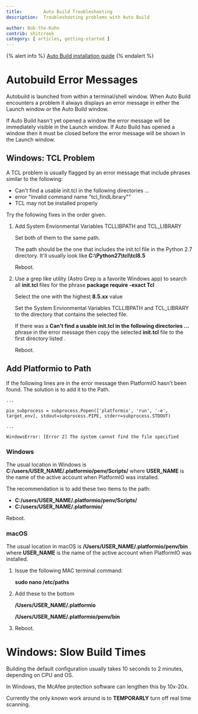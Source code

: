 ```yaml
---
title:        Auto Build Troubleshooting
description:  Troubleshooting problems with Auto Build

author: Bob-the-Kuhn
contrib: shitcreek
category: [ articles, getting-started ]
---
```


{% alert info %}
[Auto Build installation guide](auto_build_marlin.html)
{% endalert %}

# Autobuild Error Messages

Autobuild is launched from within a terminal/shell window. When Auto Build encounters a problem it always displays an error message in either the Launch window or the Auto Build window.

If Auto Build hasn't yet opened a window the error message will be immediately visible in the Launch window. If Auto Build has opened a window then it must be closed before the error message will be shown in the Launch window.

## Windows: TCL Problem

A TCL problem is usually flagged by an error message that include phrases similar to the following:
 - Can't find a usable init.tcl in the following directories ...
 - error "invalid command name "tcl_findLibrary""
 - TCL may not be installed properly

Try the following fixes in the order given.

1. Add System Envionmental Variables TCLLIBPATH and TCL_LIBRARY

   Set both of them to the same path.

   The path should be the one that includes the init.tcl file in the Python 2.7 directory.  It'll usually look like
   **C:\Python27\tcl\tcl8.5**

   Reboot.

2. Use a grep like utility (Astro Grep is a favorite Windows app) to search all **init.tcl** files for the phrase **package require -exact Tcl**

   Select the one with the highest **8.5.xx** value

   Set the System Envionmental Variables TCLLIBPATH and TCL_LIBRARY to the directory that contains the selected file.

   If there was a **Can't find a usable init.tcl in the following directories ...** phrase in the error message then copy the selected **init.tcl** file to the first directory listed .

   Reboot.

## Add Platformio to Path

If the following lines are in the error message then PlatformIO hasn't been found.  The solution is to add it to the Path.

```
...

pio_subprocess = subprocess.Popen(['platformio', 'run', '-e', target_env], stdout=subprocess.PIPE, stderr=subprocess.STDOUT)

...

WindowsError: [Error 2] The system cannot find the file specified
```

### Windows

The usual location in Windows is **C:/users/USER_NAME/.platformio/penv/Scripts/** where **USER_NAME** is the name of the active account when PlatformIO was installed.

The recommendation is to add these two items to the path:
 - **C:/users/USER_NAME/.platformio/penv/Scripts/**
 - **C:/users/USER_NAME/.platformio/**

Reboot.

### macOS

The usual location in macOS is **/Users/USER_NAME/.platformio/penv/bin** where **USER_NAME** is the name of the active account when PlatformIO was installed.

1. Issue the following MAC terminal command:

     **sudo nano /etc/paths**

2. Add these to the bottom

     **/Users/USER_NAME/.platformio**

     **/Users/USER_NAME/.platformio/penv/bin**

3. Reboot.

# Windows: Slow Build Times

Building the default configuration usually takes 10 seconds to 2 minutes, depending on CPU and OS.

In Windows, the McAfee protection software can lengthen this by 10x-20x.

Currently the only known work around is to **TEMPORARLY** turn off real time scanning.
